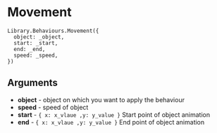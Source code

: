 # Movement

```
Library.Behaviours.Movement({
  object: _object,
  start: _start,
  end: _end,
  speed: _speed,
})
```

## Arguments 

 + **object** - object on which you want to apply the behaviour
 + **speed** - speed of object
 + **start** - ```{ x: x_vlaue ,y: y_value }``` Start point of object animation
 + **end** - ```{ x: x_vlaue ,y: y_value }``` End point of object animation

